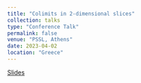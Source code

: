 ```yaml
---
title: "Colimits in 2-dimensional slices"
collection: talks
type: "Conference Talk"
permalink: false
venue: "PSSL, Athens"
date: 2023-04-02
location: "Greece"
---
```

[Slides](https://github.com/lucamesiti/lucamesiti.github.io/blob/78f0a5e5ea5f6043fc08cc11083120b80f03e5a5/files/Talk-2023-04-02-PSSL-Colimitsin2slices.pdf)

